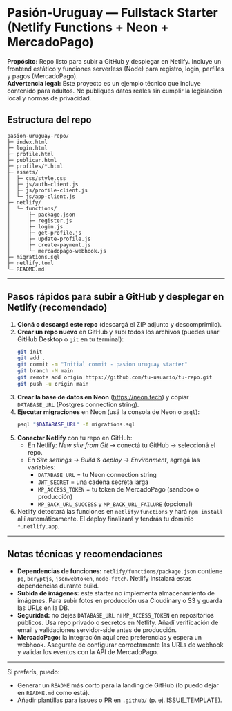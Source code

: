 
# Pasión-Uruguay — Fullstack Starter (Netlify Functions + Neon + MercadoPago)

**Propósito:** Repo listo para subir a GitHub y desplegar en Netlify. Incluye un frontend estático y funciones serverless (Node) para registro, login, perfiles y pagos (MercadoPago).  
**Advertencia legal:** Este proyecto es un ejemplo técnico que incluye contenido para adultos. No publiques datos reales sin cumplir la legislación local y normas de privacidad.


## Estructura del repo

```
pasion-uruguay-repo/
├─ index.html
├─ login.html
├─ profile.html
├─ publicar.html
├─ profiles/*.html
├─ assets/
│  ├─ css/style.css
│  ├─ js/auth-client.js
│  ├─ js/profile-client.js
│  └─ js/app-client.js
├─ netlify/
│  └─ functions/
│      ├─ package.json
│      ├─ register.js
│      ├─ login.js
│      ├─ get-profile.js
│      ├─ update-profile.js
│      ├─ create-payment.js
│      └─ mercadopago-webhook.js
├─ migrations.sql
├─ netlify.toml
└─ README.md
```

---

## Pasos rápidos para subir a GitHub y desplegar en Netlify (recomendado)

1. **Cloná o descargá este repo** (descargá el ZIP adjunto y descomprimilo).
2. **Crear un repo nuevo** en GitHub y subí todos los archivos (puedes usar GitHub Desktop o `git` en tu terminal):
   ```bash
   git init
   git add .
   git commit -m "Initial commit - pasion uruguay starter"
   git branch -M main
   git remote add origin https://github.com/tu-usuario/tu-repo.git
   git push -u origin main
   ```
3. **Crear la base de datos en Neon** (https://neon.tech) y copiar `DATABASE_URL` (Postgres connection string).
4. **Ejecutar migraciones** en Neon (usá la consola de Neon o `psql`):
   ```bash
   psql "$DATABASE_URL" -f migrations.sql
   ```
5. **Conectar Netlify** con tu repo en GitHub:
   - En Netlify: *New site from Git* → conectá tu GitHub → seleccioná el repo.
   - En *Site settings → Build & deploy → Environment*, agregá las variables:
     - `DATABASE_URL` = tu Neon connection string
     - `JWT_SECRET` = una cadena secreta larga
     - `MP_ACCESS_TOKEN` = tu token de MercadoPago (sandbox o producción)
     - `MP_BACK_URL_SUCCESS` y `MP_BACK_URL_FAILURE` (opcional)
6. Netlify detectará las funciones en `netlify/functions` y hará `npm install` allí automáticamente. El deploy finalizará y tendrás tu dominio `*.netlify.app`.

---

## Notas técnicas y recomendaciones

- **Dependencias de funciones:** `netlify/functions/package.json` contiene `pg`, `bcryptjs`, `jsonwebtoken`, `node-fetch`. Netlify instalará estas dependencias durante build.  
- **Subida de imágenes:** este starter no implementa almacenamiento de imágenes. Para subir fotos en producción usa Cloudinary o S3 y guarda las URLs en la DB.  
- **Seguridad:** no dejes `DATABASE_URL` ni `MP_ACCESS_TOKEN` en repositorios públicos. Usa repo privado o secretos en Netlify. Añadí verificación de email y validaciones servidor-side antes de producción.  
- **MercadoPago:** la integración aquí crea preferencias y espera un webhook. Asegurate de configurar correctamente las URLs de webhook y validar los eventos con la API de MercadoPago.

---

Si preferís, puedo:
- Generar un `README` más corto para la landing de GitHub (lo puedo dejar en `README.md` como está).  
- Añadir plantillas para issues o PR en `.github/` (p. ej. ISSUE_TEMPLATE).

